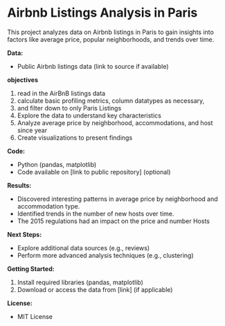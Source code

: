 # Airbnb Listings Analysis in Paris

This project analyzes data on Airbnb listings in Paris to gain insights into factors like average price, popular neighborhoods, and trends over time.

**Data:**

- Public Airbnb listings data (link to source if available)

**objectives**

1. read in the AirBnB listings data
2. calculate basic profiling metrics, column datatypes as necessary,
3. and filter down to only Paris Listings
4. Explore the data to understand key characteristics
5. Analyze average price by neighborhood, accommodations, and host since year
6. Create visualizations to present findings

**Code:**

- Python (pandas, matplotlib)
- Code available on [link to public repository] (optional)

**Results:**

- Discovered interesting patterns in average price by neighborhood and accommodation type.
- Identified trends in the number of new hosts over time.
- The 2015 regulations had an impact on the price and number Hosts

**Next Steps:**

- Explore additional data sources (e.g., reviews)
- Perform more advanced analysis techniques (e.g., clustering)

**Getting Started:**

1. Install required libraries (pandas, matplotlib)
2. Download or access the data from [link] (if applicable)

**License:**

- MIT License
